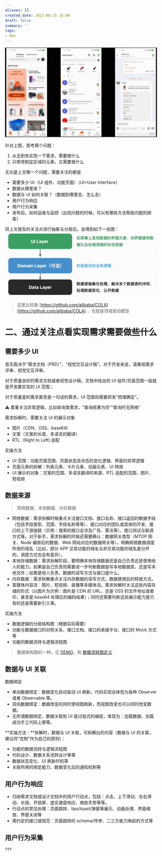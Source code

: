 ```yaml
---
aliases: []
created_date: 2023-08-25 16:00
draft: false
summary: ''
tags:
- dev
---
```


![515](../../Attachments/bb88f12bc16d8262352ca7d3e1f811d4.png)

针对上图，思考两个问题：

1. 从无到有实现一下需求，需要做什么
2. 只修改制定区域的元素，又需要做什么

无论是上文哪一个问题，需要关注的都是

- 需要多少 UI（UI 组件、功能页面）（UI=User Interface）
- 数据从哪里来？
- 数据与 UI 如何关联？（数据到哪里去、怎么去）
- 用户行为响应
- 用户行为采集
- 发布后，如何运维与监控（出现问题的时候，可以有哪些方法帮助问题的排查）

将上文提及的关注点进行抽象与分层后，会得到如下一张图：  
![630](../../Attachments/6f122002dc6881c771bfc9e05d599bc2.png)

> 这里比较像 [https://github.com/alibaba/COLA](https://github.com/alibaba/COLA) ，也就是领域驱动模型

# 二、通过关注点看实现需求需要做些什么

## 需要多少 UI

首先取决于“需求文档（PRD）”、“视觉交互设计稿”。对于开发来说，请重视需求评审、视觉交互评审。

对于质量良好的需求文档或者视觉设计稿，文档中给出的 UI 组件/页面范围一般就是开发要实现的 UI 范围；

对于质量差的需求甚至是一句话的需求，UI 范围则需要研发“梳理确定”。

⚠️ 着重关注异常逻辑，比如查询类需求，“查询结果为空”“查询时无网络”

需求拆解时，需要关注 UI 的展示对象

- 图片（CDN、OSS、base64)
- 文案（文案的长度、多语言的翻译）
- RTL（Right to Left) 适配

实操方法

- UI 范围：功能页面范围、页面状态及状态的变化逻辑、界面的异常逻辑
- 页面元素的拆解：列表元素、卡片元素、动画元素、UI 特效
- UI 展示的对象：文案的范围、多语言翻译的来源、RTL 适配的范围、图片、短视频

## 数据来源

> 网络数据、本地数据、内存数据

- 网络数据：需求拆解时候重点关注接口文档、接口名称、接口返回的数据字段（包括字段类型、范围、字段名称等等）、接口对应的团队或具体的开发、接口的上下游链路（示例：搜索的接口会涉及广告、算法等）、接口测试与联调方式等。对于新手，需求拆解的时候还需要确认：数据网关类型（MTOP 网关、Node 编排后的数据、Web 网站对应的数据网关等），明确网络数据调度所用的域名（比如，部分 APP 交易功能的域名与非交易功能的域名是分开的，调度方式也会有差异）。
- 本地存储数据：需求拆解阶段，要明确本地存储数据还是自己负责还是使用他人的能力。如果是自己负责则需要进一步判断数据是写本地数据库，还是写本地文件；如果是他人负责，数据的读写方式与接口是什么。
- 内存数据：需求拆解重点关注内存数据的读写方式，数据使用后的释放方式。
- 富媒体内容流：图片、短视频、直播等多媒体流。需求拆解时关注这些内容存储的形式（以图片为示例：图片是 CDN 的 URL，还是 OSS 的文件地址或者 ID，甚至是 base64 处理后的编码结果）；同时还需要判断这些展示能力是已有的还是需要新引入等。

实操方法

- 数据逻辑的分层结构图（根据实际需要）
- 功能与数据接口的对照关系、接口文档、接口的承接平台、接口的 Mock 方式等
- 功能的数据流转与逻辑流程图

> 数据架构图的一种，见 [DEMO](https://kms.fineres.com/pages/viewpage.action?pageId=526031927)，和 [数据流转图定义](https://zhuanlan.zhihu.com/p/115821818)

## 数据与 UI 关联

数据绑定

- 单向数据绑定：数据变化自动驱动 UI 刷新，代码实现会体现为各种 Observer 或者 Observable 等。
- 双向数据绑定：数据改变的同时使视图刷新，而视图改变也可以同时改变数据。
- 无所谓数据绑定，数据关联到 UI 是过程式的编程，体现为：加载数据、加载成功手工代码上屏等。

**实操方法：**拆解时，数据与 UI 关联，可拆解出的内容（数据与 UI 的关联，建议将“克制”作为自己的原则）：

- 功能的数据流转与逻辑流程图
- 代码设计、数据关系流转设计等等
- 数据状态变化、UI 刷新时机等
- 关联所用的绑定能力、数据变化后的通知机制等

## 用户行为响应

- 归纳需求文档或设计文档中的用户行动点，包括：点击、上下滑动、左右滑动、长按、开锁屏、虚实键盘响应、缩放手势等等。
- 行动点的常见处理：页面跳转、tips/toast/弹窗等展示、动画处理、界面缩放、界面关闭等
- 需约定的接口或规范：页面跳转的 schema/传参、二三方能力唤起的方式等

## 用户行为采集

???